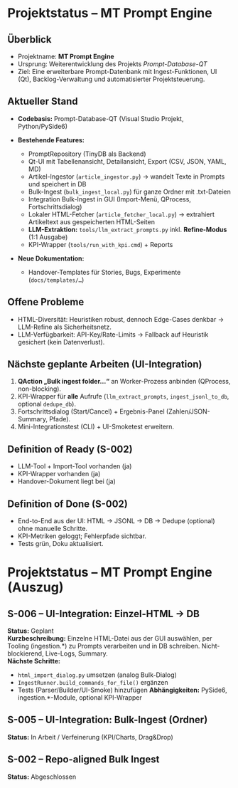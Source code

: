 # Projektstatus – MT Prompt Engine

## Überblick
- Projektname: **MT Prompt Engine**
- Ursprung: Weiterentwicklung des Projekts *Prompt-Database-QT*
- Ziel: Eine erweiterbare Prompt-Datenbank mit Ingest-Funktionen, UI (Qt), Backlog-Verwaltung und automatisierter Projektsteuerung.

## Aktueller Stand
- **Codebasis:** Prompt-Database-QT (Visual Studio Projekt, Python/PySide6)
- **Bestehende Features:**
  - PromptRepository (TinyDB als Backend)
  - Qt-UI mit Tabellenansicht, Detailansicht, Export (CSV, JSON, YAML, MD)
  - Artikel-Ingestor (`article_ingestor.py`) → wandelt Texte in Prompts und speichert in DB
  - Bulk-Ingest (`bulk_ingest_local.py`) für ganze Ordner mit .txt-Dateien
  - Integration Bulk-Ingest in GUI (Import-Menü, QProcess, Fortschrittsdialog)
  - Lokaler HTML-Fetcher (`article_fetcher_local.py`) → extrahiert Artikeltext aus gespeicherten HTML-Seiten
  - **LLM-Extraktion:** `tools/llm_extract_prompts.py` inkl. **Refine-Modus** (1:1 Ausgabe)
  - KPI-Wrapper (`tools/run_with_kpi.cmd`) + Reports
	
- **Neue Dokumentation:**
  - Handover-Templates für Stories, Bugs, Experimente (`docs/templates/…`)

## Offene Probleme
- HTML-Diversität: Heuristiken robust, dennoch Edge-Cases denkbar → LLM-Refine als Sicherheitsnetz.
- LLM-Verfügbarkeit: API-Key/Rate-Limits → Fallback auf Heuristik gesichert (kein Datenverlust).

## Nächste geplante Arbeiten (UI-Integration)
1. **QAction „Bulk ingest folder…“** an Worker-Prozess anbinden (QProcess, non-blocking).  
2. KPI-Wrapper für **alle** Aufrufe (`llm_extract_prompts`, `ingest_jsonl_to_db`, optional `dedupe_db`).  
3. Fortschrittsdialog (Start/Cancel) + Ergebnis-Panel (Zahlen/JSON-Summary, Pfade).  
4. Mini-Integrationstest (CLI) + UI-Smoketest erweitern.

## Definition of Ready (S-002)
- LLM-Tool + Import-Tool vorhanden (ja)  
- KPI-Wrapper vorhanden (ja)  
- Handover-Dokument liegt bei (ja)  

## Definition of Done (S-002)
- End-to-End aus der UI: HTML → JSONL → DB → Dedupe (optional) ohne manuelle Schritte.  
- KPI-Metriken geloggt; Fehlerpfade sichtbar.  
- Tests grün, Doku aktualisiert.

# Projektstatus – MT Prompt Engine (Auszug)

## S-006 – UI-Integration: Einzel-HTML → DB
**Status:** Geplant  
**Kurzbeschreibung:** Einzelne HTML-Datei aus der GUI auswählen, per Tooling (ingestion.*) zu Prompts verarbeiten und in DB schreiben. Nicht-blockierend, Live-Logs, Summary.  
**Nächste Schritte:**
- `html_import_dialog.py` umsetzen (analog Bulk-Dialog)
- `IngestRunner.build_commands_for_file()` ergänzen
- Tests (Parser/Builder/UI-Smoke) hinzufügen
**Abhängigkeiten:** PySide6, ingestion.*-Module, optional KPI-Wrapper

## S-005 – UI-Integration: Bulk-Ingest (Ordner)
**Status:** In Arbeit / Verfeinerung (KPI/Charts, Drag&Drop)

## S-002 – Repo-aligned Bulk Ingest
**Status:** Abgeschlossen
